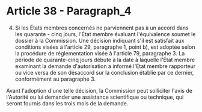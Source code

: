 # Article 38 - Paragraph_4

4. Si les États membres concernés ne parviennent pas à un accord dans les quarante - cinq jours, l'État membre évaluant l'équivalence soumet le dossier à la Commission. Une décision indiquant s'il est satisfait aux conditions visées à l'article 29, paragraphe 1, point b), est adoptée selon la procédure de réglementation visée à l'article 79, paragraphe 3. La période de quarante-cinq jours débute à la date à laquelle l'État membre examinant la demande d'autorisation a informé l'État membre rapporteur ou vice versa de son désaccord sur la conclusion établie par ce dernier, conformément au paragraphe 3.

Avant l'adoption d'une telle décision, la Commission peut solliciter l'avis de l'Autorité ou lui demander une assistance scientifique ou technique, qui seront fournis dans les trois mois de la demande.
